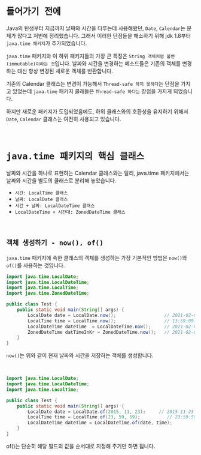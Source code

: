 # `들어가기 전에`

Java의 탄생부터 지금까지 날짜와 시간을 다루는데 사용해왔던, `Date`, `Calendar`는 문제가 많다고 저번에 정리했습니다. 그래서 이러한 단점들을 해소하기 위해
jdk 1.8부터 `java.time 패키지`가 추가되었습니다. 

`java.time` 패키지와 이 하위 패키지들의 가장 큰 특징은 `String 객체처럼 불변(immutable)이라는 것`입니다. 날짜와 시간을 변경하는 메소드들은 기존의 객체를 변경하는 대신 항상 변경된 새로운 객체를 반환합니다. 

기존의 Calendar 클래스는 변경이 가능해서 `Thread-safe 하지 못하다`는 단점을 가지고 있었는데 `java.time` 패키지 클래들은 `Thread-safe 하다는` 장점을 가지게 되었습니다. 

하지만 새로운 패키지가 도입되었음에도, 하위 클래스와의 호환성을 유지하기 위해서 `Date`, `Calendar` 클래스는 여전히 사용되고 있습니다. 

<br>

# `java.time 패키지의 핵심 클래스`

날짜와 시간을 하나로 표현하는 Calendar 클래스와는 달리, java.time 패키지에서는 날짜와 시간을 별도의 클래스로 분리해 놓았습니다. 

- `시간: LocalTime 클래스`
- `날짜: LocalDate 클래스`
- `시간 + 날짜: LocalDateTime 클래스`
- `LocalDateTime + 시간대: ZonedDateTime 클래스`

<br>

## `객체 생성하기 - now(), of()`

`java.time` 패키지에 속한 클래스의 객체를 생성하는 가장 기본적인 방법은 `now()`와 `of()`를 사용하는 것입니다. 

```java
import java.time.LocalDate;
import java.time.LocalDateTime;
import java.time.LocalTime;
import java.time.ZonedDateTime;

public class Test {
    public static void main(String[] args) {
        LocalDate date = LocalDate.now();                  // 2021-02-05
        LocalTime time = LocalTime.now();                  // 13:59:09.559
        LocalDateTime dateTime  = LocalDateTime.now();     // 2021-02-05T13:59:37.534
        ZonedDateTime datTimeInKr = ZonedDateTime.now();   // 2021-02-05T14:00:14.068+09:00[Asia/Seoul]
    }
}
```

`now()`는 위와 같이 현재 날짜와 시간을 저장하는 객체를 생성합니다. 

<br>

```java
import java.time.LocalDate;
import java.time.LocalDateTime;
import java.time.LocalTime;

public class Test {
    public static void main(String[] args) {
        LocalDate date = LocalDate.of(2015, 11, 23);     // 2015-11-23
        LocalTime time = LocalTime.of(23, 59, 59);          // 23:59:59
        LocalDateTime dateTime = LocalDateTime.of(date, time);                    // 2015-11-23T23:59:59
    }
}
```

of()는 단순히 해당 필드의 값을 순서대로 지정해 주기만 하면 됩니다.